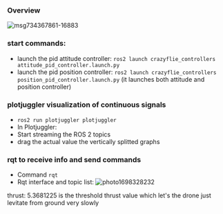 ### Overview
![msg734367861-16883](https://github.com/AlboAlby00/CrazyflieControllers/assets/23526716/53508fcd-6208-40b6-823a-055a93c55f19)


### start commands:
- launch the pid attitude controller:  `ros2 launch crazyflie_controllers attitude_pid_controller.launch.py`
- launch the pid position controller:  `ros2 launch crazyflie_controllers position_pid_controller.launch.py` (it launches both attitude and position controller)


### plotjuggler visualization of continuous signals
- `ros2 run plotjuggler plotjuggler`
- In Plotjuggler:
- Start streaming the ROS 2 topics
- drag the actual value the vertically splitted graphs

### rqt to receive info and send commands
- Command `rqt`
- Rqt interface and topic list:
![photo1698328232](https://github.com/AlboAlby00/CrazyflieControllers/assets/23526716/7bb07329-8aa6-478b-b2d9-063774010c98)

thrust: 5.3681225 is the threshold thrust value which let's the drone just levitate from ground very slowly
